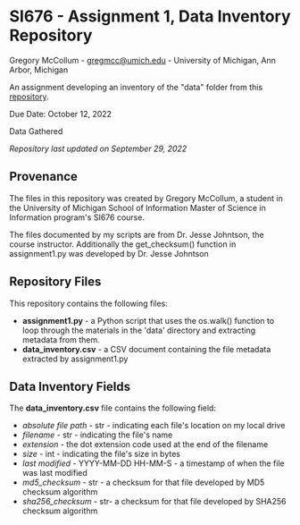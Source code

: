
# SI676 - Assignment 1, Data Inventory Repository

Gregory McCollum - gregmcc@umich.edu - University of Michigan, Ann Arbor, Michigan

An assignment developing an inventory of the "data" folder from this [repository](https://github.com/morskyjezek/networked-services-labs).

Due Date: October 12, 2022

Data Gathered

*Repository last updated on September 29, 2022*

## Provenance

The files in this repository was created by Gregory McCollum, a student in the University of Michigan School of Information Master of Science in Information program's SI676 course.

The files documented by my scripts are from Dr. Jesse Johntson, the course instructor. Additionally the get_checksum() function in assignment1.py was developed by Dr. Jesse Johntson
## Repository Files

This repository contains the following files:

- **assignment1.py** - a Python script that uses the os.walk() function to loop through the materials in the 'data' directory and extracting metadata from them.
- **data_inventory.csv** - a CSV document containing the file metadata extracted by assignment1.py


## Data Inventory Fields

The **data_inventory.csv** file contains the following field:

- *absolute file path* - str - indicating each file's location on my local drive
- *filename* - str - indicating the file's name
- *extension* - the dot extension code used at the end of the filename
- *size* - int - indicating the file's size in bytes
- *last modified* - YYYY-MM-DD HH-MM-S - a timestamp of when the file was last modified
- *md5_checksum* - str - a checksum for that file developed by MD5 checksum algorithm
- *sha256_checksum* - str- a checksum for that file developed by SHA256 checksum algorithm
